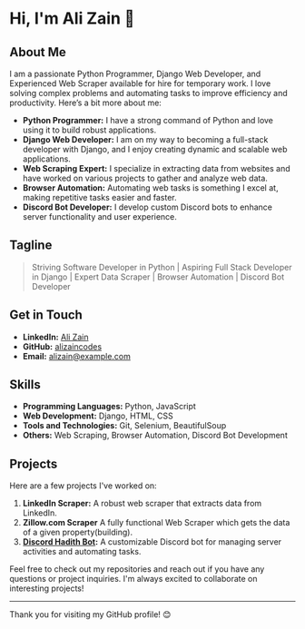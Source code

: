# Hi, I'm Ali Zain 👋

## About Me

I am a passionate Python Programmer, Django Web Developer, and Experienced Web Scraper available for hire for temporary work. I love solving complex problems and automating tasks to improve efficiency and productivity. Here’s a bit more about me:

- **Python Programmer:** I have a strong command of Python and love using it to build robust applications.
- **Django Web Developer:** I am on my way to becoming a full-stack developer with Django, and I enjoy creating dynamic and scalable web applications.
- **Web Scraping Expert:** I specialize in extracting data from websites and have worked on various projects to gather and analyze web data.
- **Browser Automation:** Automating web tasks is something I excel at, making repetitive tasks easier and faster.
- **Discord Bot Developer:** I develop custom Discord bots to enhance server functionality and user experience.

## Tagline

> Striving Software Developer in Python | Aspiring Full Stack Developer in Django | Expert Data Scraper | Browser Automation | Discord Bot Developer

## Get in Touch

- **LinkedIn:** [Ali Zain](https://www.linkedin.com/in/alizaincodes)
- **GitHub:** [alizaincodes](https://github.com/alizaincodes)
- **Email:** alizain@example.com

## Skills

- **Programming Languages:** Python, JavaScript
- **Web Development:** Django, HTML, CSS
- **Tools and Technologies:** Git, Selenium, BeautifulSoup
- **Others:** Web Scraping, Browser Automation, Discord Bot Development

## Projects

Here are a few projects I've worked on:

1. **LinkedIn Scraper:** A robust web scraper that extracts data from LinkedIn.
2. **Zillow.com Scraper** A fully functional Web Scraper which gets the data of a given property(building).
3. **[Discord Hadith Bot](https://github.com/alizaincodes/Discord-Hadith-Bot):** A customizable Discord bot for managing server activities and automating tasks.

Feel free to check out my repositories and reach out if you have any questions or project inquiries. I'm always excited to collaborate on interesting projects!

---

Thank you for visiting my GitHub profile! 😊
